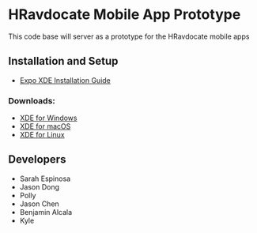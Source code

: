 # HRavdocate Mobile App Prototype
This code base will server as a prototype for the HRavdocate mobile apps

## Installation and Setup
  * [Expo XDE Installation Guide](https://docs.expo.io/versions/latest/introduction/installation.html)
### Downloads:
  * [XDE for Windows](https://xde-updates.exponentjs.com/download/win32)
  * [XDE for macOS](https://xde-updates.exponentjs.com/download/mac)
  * [XDE for Linux](https://xde-updates.exponentjs.com/download/mac)

## Developers
  * Sarah Espinosa
  * Jason Dong
  * Polly
  * Jason Chen
  * Benjamin Alcala
  * Kyle
